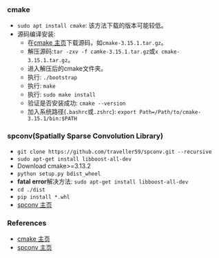 ### cmake
* `sudo apt install cmake`: 该方法下载的版本可能较低。
* 源码编译安装: 
    * 在[cmake 主页](https://cmake.org/files)下载源码，如`cmake-3.15.1.tar.gz`。
    * 解压源码:`tar -zxv -f camke-3.15.1.tar.gz`或`x cmake-3.15.1.tar.gz`。
    * 进入解压后的cmake文件夹。
    * 执行: `./bootstrap`
    * 执行: `make`
    * 执行: `sudo make install`
    * 验证是否安装成功: `cmake --version`
    * 加入系统路径(`.bashrc`或`.zshrc`): `export Path=/Path/to/cmake-3.15.1/bin:$PATH`
### spconv(Spatially Sparse Convolution Library)
* `git clone https://github.com/traveller59/spconv.git --recursive`
* `sudo apt-get install libboost-all-dev`
* Download cmake>=3.13.2
* `python setup.py bdist_wheel`
* **fatal error**解决方法: `sudo apt-get install libboost-all-dev`
* `cd ./dist`
* `pip install *.whl`
* [spconv 主页](https://github.com/traveller59/spconv)
### References
* [cmake 主页](https://cmake.org/files)
* [spconv 主页](https://github.com/traveller59/spconv)
